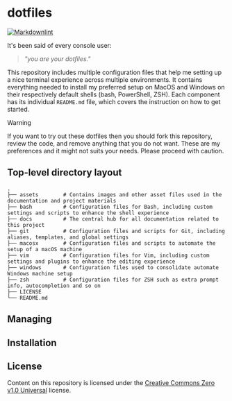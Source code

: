 # dotfiles

[![Markdownlint](https://github.com/ariellourenco/dotfiles/actions/workflows/markdownlint.yml/badge.svg)](https://github.com/ariellourenco/dotfiles/actions/workflows/markdownlint.yml)

It's been said of every console user:

> _"you are your dotfiles."_

This repository includes multiple configuration files that help me setting up a nice terminal experience across multiple environments.
It contains everything needed to install my preferred setup on MacOS and Windows on their respectively default shells (bash, PowerShell,
ZSH). Each component has its individual ```README.md``` file, which covers the instruction on how to get started.

> [!WARNING]
> If you want to try out these dotfiles then you should fork this repository, review the code, and remove anything that you do not want.
> These are my preferences and it might not suits your needs. Please proceed with caution.

## Top-level directory layout

    .
    ├── assets        # Contains images and other asset files used in the documentation and project materials
    ├── bash          # Configuration files for Bash, including custom settings and scripts to enhance the shell experience
    ├── docs          # The central hub for all documentation related to this project
    ├── git           # Configuration files and scripts for Git, including aliases, templates, and global settings
    ├── macosx        # Configuration files and scripts to automate the setup of a macOS machine
    ├── vim           # Configuration files for Vim, including custom settings and plugins to enhance the editing experience
    ├── windows       # Configuration files used to consolidate automate Windows machine setup
    ├── zsh           # Configuration files for ZSH such as extra prompt info, autocompletion and so on
    ├── LICENSE
    └── README.md

## Managing

## Installation

## License

Content on this repository is licensed under the [Creative Commons Zero v1.0 Universal](LICENSE) license.
